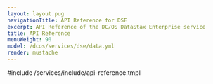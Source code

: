 ```yaml
---
layout: layout.pug
navigationTitle: API Reference for DSE
excerpt: API Reference of the DC/OS DataStax Enterprise service
title: API Reference
menuWeight: 90
model: /dcos/services/dse/data.yml
render: mustache
---
```


#include /services/include/api-reference.tmpl
